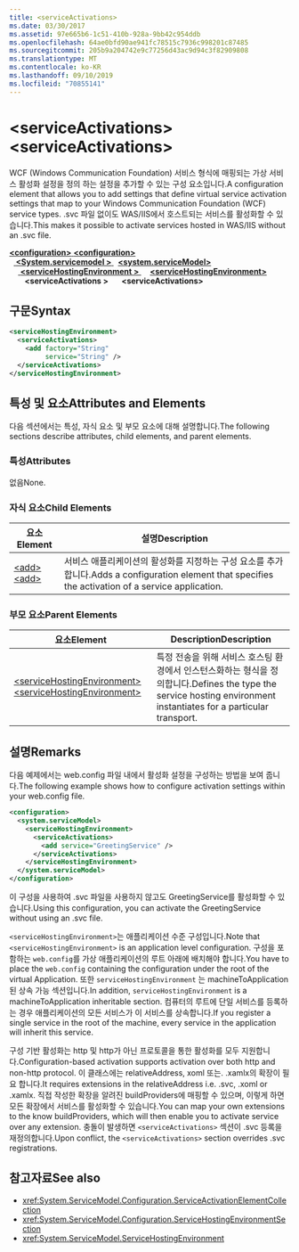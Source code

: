 ```yaml
---
title: <serviceActivations>
ms.date: 03/30/2017
ms.assetid: 97e665b6-1c51-410b-928a-9bb42c954ddb
ms.openlocfilehash: 64ae0bfd90ae941fc78515c7936c998201c87485
ms.sourcegitcommit: 205b9a204742e9c77256d43ac9d94c3f82909808
ms.translationtype: MT
ms.contentlocale: ko-KR
ms.lasthandoff: 09/10/2019
ms.locfileid: "70855141"
---
```

# <a name="serviceactivations"></a><span data-ttu-id="693d2-101">\<serviceActivations></span><span class="sxs-lookup"><span data-stu-id="693d2-101">\<serviceActivations></span></span>

<span data-ttu-id="693d2-102">WCF (Windows Communication Foundation) 서비스 형식에 매핑되는 가상 서비스 활성화 설정을 정의 하는 설정을 추가할 수 있는 구성 요소입니다.</span><span class="sxs-lookup"><span data-stu-id="693d2-102">A configuration element that allows you to add settings that define virtual service activation settings that map to your Windows Communication Foundation (WCF) service types.</span></span> <span data-ttu-id="693d2-103">.svc 파일 없이도 WAS/IIS에서 호스트되는 서비스를 활성화할 수 있습니다.</span><span class="sxs-lookup"><span data-stu-id="693d2-103">This makes it possible to activate services hosted in WAS/IIS without an .svc file.</span></span>

<span data-ttu-id="693d2-104">[ **\<configuration>** ](../configuration-element.md)</span><span class="sxs-lookup"><span data-stu-id="693d2-104">[**\<configuration>**](../configuration-element.md)</span></span>\
<span data-ttu-id="693d2-105">&nbsp;&nbsp;[ **\<System.servicemodel >** ](system-servicemodel.md)</span><span class="sxs-lookup"><span data-stu-id="693d2-105">&nbsp;&nbsp;[**\<system.serviceModel>**](system-servicemodel.md)</span></span>\
<span data-ttu-id="693d2-106">&nbsp;&nbsp;&nbsp;&nbsp;[ **\<serviceHostingEnvironment >** ](servicehostingenvironment.md)</span><span class="sxs-lookup"><span data-stu-id="693d2-106">&nbsp;&nbsp;&nbsp;&nbsp;[**\<serviceHostingEnvironment>**](servicehostingenvironment.md)</span></span>\
<span data-ttu-id="693d2-107">&nbsp;&nbsp;&nbsp;&nbsp;&nbsp;&nbsp; **\<serviceActivations >**</span><span class="sxs-lookup"><span data-stu-id="693d2-107">&nbsp;&nbsp;&nbsp;&nbsp;&nbsp;&nbsp;**\<serviceActivations>**</span></span>  

## <a name="syntax"></a><span data-ttu-id="693d2-108">구문</span><span class="sxs-lookup"><span data-stu-id="693d2-108">Syntax</span></span>

```xml
<serviceHostingEnvironment>
  <serviceActivations>
    <add factory="String"
         service="String" />
  </serviceActivations>
</serviceHostingEnvironment>
```

## <a name="attributes-and-elements"></a><span data-ttu-id="693d2-109">특성 및 요소</span><span class="sxs-lookup"><span data-stu-id="693d2-109">Attributes and Elements</span></span>

<span data-ttu-id="693d2-110">다음 섹션에서는 특성, 자식 요소 및 부모 요소에 대해 설명합니다.</span><span class="sxs-lookup"><span data-stu-id="693d2-110">The following sections describe attributes, child elements, and parent elements.</span></span>

### <a name="attributes"></a><span data-ttu-id="693d2-111">특성</span><span class="sxs-lookup"><span data-stu-id="693d2-111">Attributes</span></span>

<span data-ttu-id="693d2-112">없음</span><span class="sxs-lookup"><span data-stu-id="693d2-112">None.</span></span>

### <a name="child-elements"></a><span data-ttu-id="693d2-113">자식 요소</span><span class="sxs-lookup"><span data-stu-id="693d2-113">Child Elements</span></span>

|<span data-ttu-id="693d2-114">요소</span><span class="sxs-lookup"><span data-stu-id="693d2-114">Element</span></span>|<span data-ttu-id="693d2-115">설명</span><span class="sxs-lookup"><span data-stu-id="693d2-115">Description</span></span>|
|-------------|-----------------|
|[<span data-ttu-id="693d2-116">\<add></span><span class="sxs-lookup"><span data-stu-id="693d2-116">\<add></span></span>](add-of-serviceactivations.md)|<span data-ttu-id="693d2-117">서비스 애플리케이션의 활성화를 지정하는 구성 요소를 추가합니다.</span><span class="sxs-lookup"><span data-stu-id="693d2-117">Adds a configuration element that specifies the activation of a service application.</span></span>|

### <a name="parent-elements"></a><span data-ttu-id="693d2-118">부모 요소</span><span class="sxs-lookup"><span data-stu-id="693d2-118">Parent Elements</span></span>

|<span data-ttu-id="693d2-119">요소</span><span class="sxs-lookup"><span data-stu-id="693d2-119">Element</span></span>|<span data-ttu-id="693d2-120">Description</span><span class="sxs-lookup"><span data-stu-id="693d2-120">Description</span></span>|
|-------------|-----------------|
|[<span data-ttu-id="693d2-121">\<serviceHostingEnvironment></span><span class="sxs-lookup"><span data-stu-id="693d2-121">\<serviceHostingEnvironment></span></span>](servicehostingenvironment.md)|<span data-ttu-id="693d2-122">특정 전송을 위해 서비스 호스팅 환경에서 인스턴스화하는 형식을 정의합니다.</span><span class="sxs-lookup"><span data-stu-id="693d2-122">Defines the type the service hosting environment instantiates for a particular transport.</span></span>|

## <a name="remarks"></a><span data-ttu-id="693d2-123">설명</span><span class="sxs-lookup"><span data-stu-id="693d2-123">Remarks</span></span>

<span data-ttu-id="693d2-124">다음 예제에서는 web.config 파일 내에서 활성화 설정을 구성하는 방법을 보여 줍니다.</span><span class="sxs-lookup"><span data-stu-id="693d2-124">The following example shows how to configure activation settings within your web.config file.</span></span>

```xml
<configuration>
  <system.serviceModel>
    <serviceHostingEnvironment>
      <serviceActivations>
        <add service="GreetingService" />
      </serviceActivations>
    </serviceHostingEnvironment>
  </system.serviceModel>
</configuration>
```

<span data-ttu-id="693d2-125">이 구성을 사용하여 .svc 파일을 사용하지 않고도 GreetingService를 활성화할 수 있습니다.</span><span class="sxs-lookup"><span data-stu-id="693d2-125">Using this configuration, you can activate the GreetingService without using an .svc file.</span></span>

<span data-ttu-id="693d2-126">`<serviceHostingEnvironment>`는 애플리케이션 수준 구성입니다.</span><span class="sxs-lookup"><span data-stu-id="693d2-126">Note that `<serviceHostingEnvironment>` is an application level configuration.</span></span> <span data-ttu-id="693d2-127">구성을 포함하는 `web.config`를 가상 애플리케이션의 루트 아래에 배치해야 합니다.</span><span class="sxs-lookup"><span data-stu-id="693d2-127">You have to place the `web.config` containing the configuration under the root of the virtual Application.</span></span> <span data-ttu-id="693d2-128">또한 `serviceHostingEnvironment` 는 machineToApplication 된 상속 가능 섹션입니다.</span><span class="sxs-lookup"><span data-stu-id="693d2-128">In addition, `serviceHostingEnvironment` is a machineToApplication inheritable section.</span></span> <span data-ttu-id="693d2-129">컴퓨터의 루트에 단일 서비스를 등록하는 경우 애플리케이션의 모든 서비스가 이 서비스를 상속합니다.</span><span class="sxs-lookup"><span data-stu-id="693d2-129">If you register a single service in the root of the machine, every service in the application will inherit this service.</span></span>

<span data-ttu-id="693d2-130">구성 기반 활성화는 http 및 http가 아닌 프로토콜을 통한 활성화를 모두 지원합니다.</span><span class="sxs-lookup"><span data-stu-id="693d2-130">Configuration-based activation supports activation over both http and non-http protocol.</span></span> <span data-ttu-id="693d2-131">이 클래스에는 relativeAddress, xoml 또는. .xamlx의 확장이 필요 합니다.</span><span class="sxs-lookup"><span data-stu-id="693d2-131">It requires extensions in the relativeAddress i.e. .svc, .xoml or .xamlx.</span></span> <span data-ttu-id="693d2-132">직접 작성한 확장을 알려진 buildProviders에 매핑할 수 있으며, 이렇게 하면 모든 확장에서 서비스를 활성화할 수 있습니다.</span><span class="sxs-lookup"><span data-stu-id="693d2-132">You can map your own extensions to the know buildProviders, which will then enable you to activate service over any extension.</span></span> <span data-ttu-id="693d2-133">충돌이 발생하면 `<serviceActivations>` 섹션이 .svc 등록을 재정의합니다.</span><span class="sxs-lookup"><span data-stu-id="693d2-133">Upon conflict, the `<serviceActivations>` section overrides .svc registrations.</span></span>

## <a name="see-also"></a><span data-ttu-id="693d2-134">참고자료</span><span class="sxs-lookup"><span data-stu-id="693d2-134">See also</span></span>

- <xref:System.ServiceModel.Configuration.ServiceActivationElementCollection>
- <xref:System.ServiceModel.Configuration.ServiceHostingEnvironmentSection>
- <xref:System.ServiceModel.ServiceHostingEnvironment>
